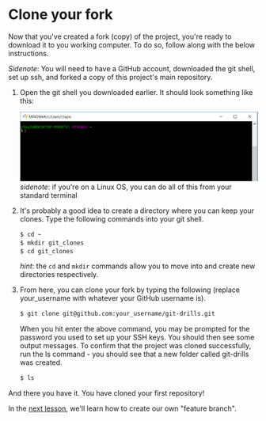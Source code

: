 # Clone your fork
Now that you've created a fork (copy) of the project, you're ready to download it to you working computer. To do so, follow along with the below instructions.

*Sidenote*: You will need to have a GitHub account, downloaded the git shell, set up ssh, and forked a copy of this project's main repository.

1. Open the git shell you downloaded earlier. It should look something like this:

    ![](img/git_shell.png)
    *sidenote*: if you're on a Linux OS, you can do all of this from your standard terminal

2. It's probably a good idea to create a directory where you can keep your clones. Type the following commands into your git shell.
    
    ```bash
    $ cd ~
    $ mkdir git_clones
    $ cd git_clones
    ```

    *hint*: the ```cd``` and ```mkdir``` commands allow you to move into and create new directories respectively.

3. From here, you can clone your fork by typing the following (replace your_username with whatever your GitHub username is).
    
    ```bash
    $ git clone git@github.com:your_username/git-drills.git
    ```
    When you hit enter the above command, you may be prompted for the password you used to set up your SSH keys. You should then see some output messages. To confirm that the project was cloned successfully, run the ls command - you should see that a new folder called git-drills was created.
    
    ```bash
    $ ls
    ```

And there you have it. You have cloned your first repository!

In the [next lesson](7-create-a-branch.md), we'll learn how to create our own "feature branch".

